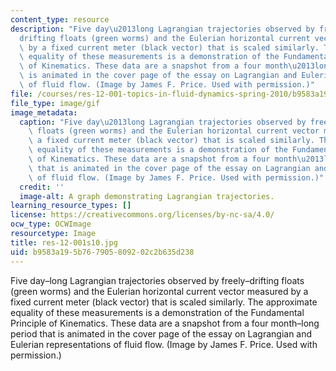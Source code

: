 ```yaml
---
content_type: resource
description: "Five day\u2013long Lagrangian trajectories observed by freely\u2013\
  drifting floats (green worms) and the Eulerian horizontal current vector measured\
  \ by a fixed current meter (black vector) that is scaled similarly. The approximate\
  \ equality of these measurements is a demonstration of the Fundamental Principle\
  \ of Kinematics. These data are a snapshot from a four month\u2013long period that\
  \ is animated in the cover page of the essay on Lagrangian and Eulerian representations\
  \ of fluid flow. (Image by James F. Price. Used with permission.)"
file: /courses/res-12-001-topics-in-fluid-dynamics-spring-2010/b9583a195b767905809202c2b635d238_res-12-001s10.jpg
file_type: image/gif
image_metadata:
  caption: "Five day\u2013long Lagrangian trajectories observed by freely\u2013drifting\
    \ floats (green worms) and the Eulerian horizontal current vector measured by\
    \ a fixed current meter (black vector) that is scaled similarly. The approximate\
    \ equality of these measurements is a demonstration of the Fundamental Principle\
    \ of Kinematics. These data are a snapshot from a four month\u2013long period\
    \ that is animated in the cover page of the essay on Lagrangian and Eulerian representations\
    \ of fluid flow. (Image by James F. Price. Used with permission.)"
  credit: ''
  image-alt: A graph demonstrating Lagrangian trajectories.
learning_resource_types: []
license: https://creativecommons.org/licenses/by-nc-sa/4.0/
ocw_type: OCWImage
resourcetype: Image
title: res-12-001s10.jpg
uid: b9583a19-5b76-7905-8092-02c2b635d238
---
```

Five day–long Lagrangian trajectories observed by freely–drifting floats (green worms) and the Eulerian horizontal current vector measured by a fixed current meter (black vector) that is scaled similarly. The approximate equality of these measurements is a demonstration of the Fundamental Principle of Kinematics. These data are a snapshot from a four month–long period that is animated in the cover page of the essay on Lagrangian and Eulerian representations of fluid flow. (Image by James F. Price. Used with permission.)